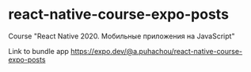 # react-native-course-expo-posts

Course "React Native 2020. Мобильные приложения на JavaScript"

Link to bundle app
https://expo.dev/@a.puhachou/react-native-course-expo-posts
